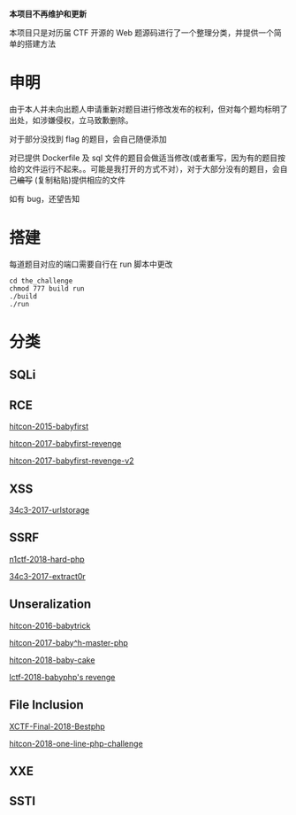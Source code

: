 **本项目不再维护和更新**

本项目只是对历届 CTF 开源的 Web 题源码进行了一个整理分类，并提供一个简单的搭建方法

# 申明
由于本人并未向出题人申请重新对题目进行修改发布的权利，但对每个题均标明了出处，如涉嫌侵权，立马致歉删除。

对于部分没找到 flag 的题目，会自己随便添加

对已提供 Dockerfile 及 sql 文件的题目会做适当修改(或者重写，因为有的题目按给的文件运行不起来。。可能是我打开的方式不对），对于大部分没有的题目，会自己~~编写~~ (复制粘贴)提供相应的文件

如有 bug，还望告知

# 搭建
每道题目对应的端口需要自行在 run 脚本中更改

```shell
cd the_challenge
chmod 777 build run
./build
./run
```

# 分类

## SQLi

## RCE

[hitcon-2015-babyfirst](https://github.com/inory009/CTF-Web-Challenges/tree/master/RCE/hitcon-2015-babyfirst)

[hitcon-2017-babyfirst-revenge](https://github.com/inory009/CTF-Web-Challenges/tree/master/RCE/hitcon-2017-babyfirst-revenge)

[hitcon-2017-babyfirst-revenge-v2](https://github.com/inory009/CTF-Web-Challenges/tree/master/RCE/hitcon-2017-babyfirst-revenge-v2)

## XSS
[34c3-2017-urlstorage](https://github.com/inory009/CTF-Web-Challenges/tree/master/XSS/34c3-2017-urlstorage)


## SSRF
[n1ctf-2018-hard-php](https://github.com/inory009/CTF-Web-Challenges/tree/master/SSRF/n1ctf-2018-easy_harder_php)

[34c3-2017-extract0r](https://github.com/inory009/CTF-Web-Challenges/tree/master/SSRF/34c3-2017-extract0r)


## Unseralization
[hitcon-2016-babytrick](https://github.com/inory009/CTF-Web-Challenges/tree/master/Unserialization/hitcon-2016-babytrick)

[hitcon-2017-baby^h-master-php](https://github.com/inory009/CTF-Web-Challenges/tree/master/Unserialization/hitcon-2017-baby%5Eh-master-php)

[hitcon-2018-baby-cake](https://github.com/inory009/CTF-Web-Challenges/tree/master/Unserialization/hitcon-2018-baby-cake)

[lctf-2018-babyphp's revenge](https://github.com/inory009/CTF-Web-Challenges/tree/master/Unserialization/lctf-2018-babyphp's-revenge)

## File Inclusion
[XCTF-Final-2018-Bestphp](https://github.com/inory009/CTF-Web-Challenges/tree/master/File-Inclusion/XCTF-Final-2018-Bestphp)

[hitcon-2018-one-line-php-challenge](https://github.com/inory009/CTF-Web-Challenges/tree/master/File-Inclusion/hitcon-2018-one-line-php-challenge)

## XXE

## SSTI
